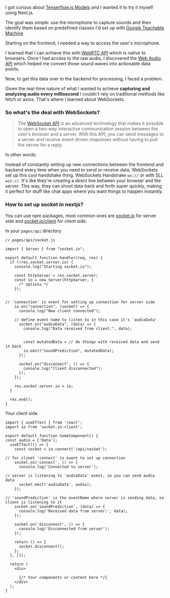 
I got curious about [Tenserflow.js Models](https://www.tensorflow.org/js/models) and I wanted it to try it myself using Next.js. 

The goal was simple: use the microphone to capture sounds and then identify them based on predefined classes I'd set up with [Google Teachable Machine](https://teachablemachine.withgoogle.com/v1/)

Starting on the frontend, I needed a way to access the user's microphone. 

I learned that I can achieve this with [WebRTC API](https://developer.mozilla.org/en-US/docs/Glossary/WebRTC)  which is native to browsers. Once I had access to the raw audio, I discovered the [Web Audio API](https://developer.mozilla.org/en-US/docs/Web/API/Web_Audio_API) which helped me convert those sound waves into actionable data points.

Now, to get this data over to the backend for processing, I faced a problem. 

Given the real-time nature of what I wanted to achieve **capturing and analyzing audio every millisecond** I couldn't rely on traditional methods like fetch or axios. That's where I learned about WebSockets. 

### So what's the deal with WebSockets?

> The [WebSocket API](https://developer.mozilla.org/en-US/docs/Web/API/WebSockets_API) is an advanced technology that makes it possible to open a two-way interactive communication session between the user's browser and a server. With this API, you can send messages to a server and receive event-driven responses without having to poll the server for a reply.

In other words: 

Instead of constantly setting up new connections between the frontend and backend every time when you need to send or receive data, WebSockets set up this cool handshake thing. WebSockets Handshake ```ws://``` or with SLL `wss://`. It's like they're creating a direct line between your browser and the server. This way, they can shoot data back and forth super quickly, making it perfect for stuff like chat apps where you want things to happen instantly.

### How to set up socket in nextjs?

You can use npm packages, most common ones are [socket.io](https://www.npmjs.com/package/socket.io) for server side and [socket.io/client](https://www.npmjs.com/package/socket.io-client) for client side. 

In your `pages/api` directory
```
// pages/api/socket.js

import { Server } from "socket.io";

export default function handler(req, res) {
  if (!res.socket.server.io) {
    console.log("Starting socket.io");

    const httpServer = res.socket.server;
    const io = new Server(httpServer, {
      /* options */
    });


// 'connection' is event for setting up connection for server side 
    io.on("connection", (socket) => {
      console.log("New client connected");

    // define event name to listen to in this case it's 'audioData' 
      socket.on("audioData", (data) => {
        console.log("Data received from client:", data);


        const mutatedData = // do things with received data and send it back
        io.emit("soundPrediction", mutatedData);
      });

      socket.on("disconnect", () => {
        console.log("Client disconnected");
      });
    });

    res.socket.server.io = io;
  }

  res.end();
}

```

Your client side 

```
import { useEffect } from 'react';
import io from 'socket.io-client';

export default function SomeComponent() {
const audio = ['Data'];
  useEffect(() => {
    const socket = io.connect('/api/socket');

// for clinet 'connect' is event to set up connection
    socket.on('connect', () => {
      console.log('Connected to server');

// server is listening to 'audioData' event, so you can send audio data
      socket.emit('audioData', audio);
    });

// 'soundPrediction' is the eventName where server is sending data, so client is listening to it 
    socket.on('soundPrediction', (data) => {
      console.log('Received data from server:', data);
    });

    socket.on('disconnect', () => {
      console.log('Disconnected from server');
    });

    return () => {
      socket.disconnect();
    };
  }, []);

  return (
    <div>
     
      {/* Your components or content here */}
    </div>
  );
}


```




